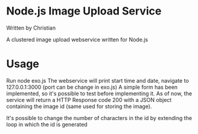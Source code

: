 Node.js Image Upload Service
=================
Written by Christian 

A clustered image upload webservice written for Node.js


Usage
=================
Run node exo.js
The webservice will print start time and date, navigate to 127.0.0.1:3000 (port can be change in exo.js)
A simple form has been implemented, so it's possible to test before implementing it.
As of now, the service will return a HTTP Response code 200 with a JSON object containing the image id (same used for storing the image).

It's possible to change the number of characters in the id by extending the loop in which the id is generated